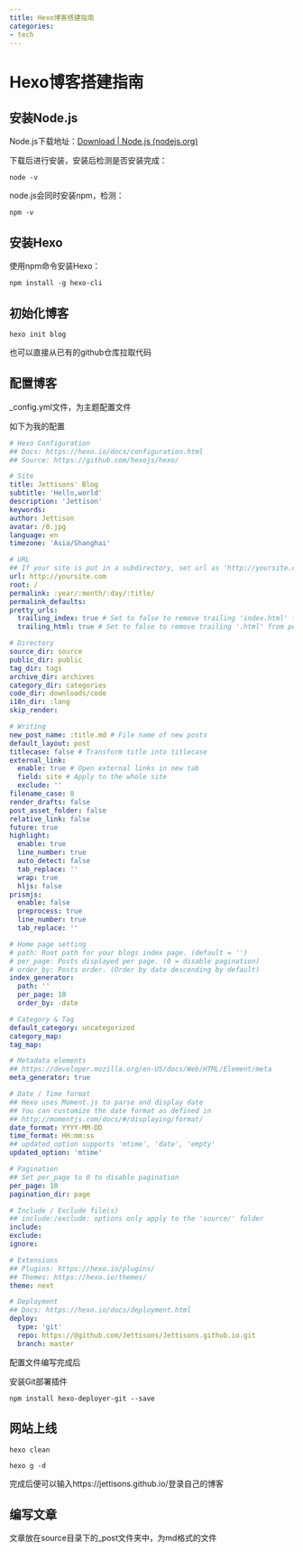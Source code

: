 ```yaml
---
title: Hexo博客搭建指南
categories:
- tech
---
```


# Hexo博客搭建指南

## 安装Node.js

Node.js下载地址：[Download | Node.js (nodejs.org)](https://nodejs.org/en/download/)

下载后进行安装，安装后检测是否安装完成：

`node -v`

node.js会同时安装npm，检测：

`npm -v`

## 安装Hexo

使用npm命令安装Hexo：

`npm install -g hexo-cli`

## 初始化博客

`hexo init blog`

也可以直接从已有的github仓库拉取代码

## 配置博客

_config.yml文件，为主题配置文件

如下为我的配置

```yaml
# Hexo Configuration
## Docs: https://hexo.io/docs/configuration.html
## Source: https://github.com/hexojs/hexo/

# Site
title: Jettisons' Blog
subtitle: 'Hello,world'
description: 'Jettison'
keywords:
author: Jettison
avatar: /0.jpg
language: en
timezone: 'Asia/Shanghai'

# URL
## If your site is put in a subdirectory, set url as 'http://yoursite.com/child' and root as '/child/'
url: http://yoursite.com
root: /
permalink: :year/:month/:day/:title/
permalink_defaults:
pretty_urls:
  trailing_index: true # Set to false to remove trailing 'index.html' from permalinks
  trailing_html: true # Set to false to remove trailing '.html' from permalinks

# Directory
source_dir: source
public_dir: public
tag_dir: tags
archive_dir: archives
category_dir: categories
code_dir: downloads/code
i18n_dir: :lang
skip_render:

# Writing
new_post_name: :title.md # File name of new posts
default_layout: post
titlecase: false # Transform title into titlecase
external_link:
  enable: true # Open external links in new tab
  field: site # Apply to the whole site
  exclude: ''
filename_case: 0
render_drafts: false
post_asset_folder: false
relative_link: false
future: true
highlight:
  enable: true
  line_number: true
  auto_detect: false
  tab_replace: ''
  wrap: true
  hljs: false
prismjs:
  enable: false
  preprocess: true
  line_number: true
  tab_replace: ''

# Home page setting
# path: Root path for your blogs index page. (default = '')
# per_page: Posts displayed per page. (0 = disable pagination)
# order_by: Posts order. (Order by date descending by default)
index_generator:
  path: ''
  per_page: 10
  order_by: -date

# Category & Tag
default_category: uncategorized
category_map:
tag_map:

# Metadata elements
## https://developer.mozilla.org/en-US/docs/Web/HTML/Element/meta
meta_generator: true

# Date / Time format
## Hexo uses Moment.js to parse and display date
## You can customize the date format as defined in
## http://momentjs.com/docs/#/displaying/format/
date_format: YYYY-MM-DD
time_format: HH:mm:ss
## updated_option supports 'mtime', 'date', 'empty'
updated_option: 'mtime'

# Pagination
## Set per_page to 0 to disable pagination
per_page: 10
pagination_dir: page

# Include / Exclude file(s)
## include:/exclude: options only apply to the 'source/' folder
include:
exclude:
ignore:

# Extensions
## Plugins: https://hexo.io/plugins/
## Themes: https://hexo.io/themes/
theme: next

# Deployment
## Docs: https://hexo.io/docs/deployment.html
deploy:
  type: 'git'
  repo: https://@github.com/Jettisons/Jettisons.github.io.git
  branch: master

```

配置文件编写完成后

安装Git部署插件

`npm install hexo-deployer-git --save`

## 网站上线

`hexo clean`

`hexo g -d`

完成后便可以输入https://jettisons.github.io/登录自己的博客

## 编写文章

文章放在source目录下的_post文件夹中，为md格式的文件